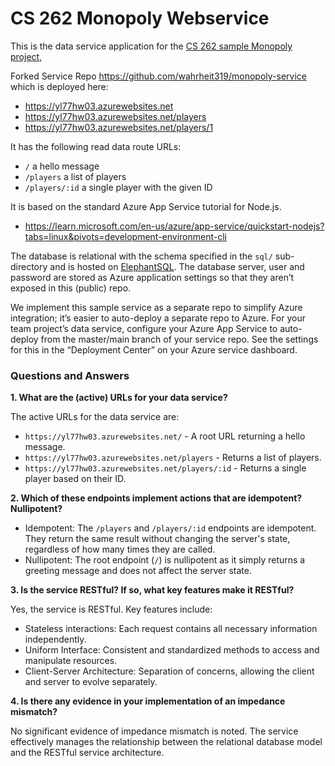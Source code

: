 # CS 262 Monopoly Webservice

This is the data service application for the 
[CS 262 sample Monopoly project](https://github.com/calvin-cs262-organization/monopoly-project),

Forked Service Repo https://github.com/wahrheit319/monopoly-service
 which is deployed here:
          
- <https://yl77hw03.azurewebsites.net>
- <https://yl77hw03.azurewebsites.net/players>
- <https://yl77hw03.azurewebsites.net/players/1>

It has the following read data route URLs:
- `/` a hello message
- `/players` a list of players
- `/players/:id` a single player with the given ID

It is based on the standard Azure App Service tutorial for Node.js.

- <https://learn.microsoft.com/en-us/azure/app-service/quickstart-nodejs?tabs=linux&pivots=development-environment-cli>  

The database is relational with the schema specified in the `sql/` sub-directory
and is hosted on [ElephantSQL](https://www.elephantsql.com/). The database server,
user and password are stored as Azure application settings so that they aren&rsquo;t 
exposed in this (public) repo.

We implement this sample service as a separate repo to simplify Azure integration;
it&rsquo;s easier to auto-deploy a separate repo to Azure. For your team project&rsquo;s 
data service, configure your Azure App Service to auto-deploy from the master/main branch 
of your service repo. See the settings for this in the &ldquo;Deployment Center&rdquo; 
on your Azure service dashboard.
 
### Questions and Answers

**1. What are the (active) URLs for your data service?**

The active URLs for the data service are:
- `https://yl77hw03.azurewebsites.net/` - A root URL returning a hello message.
- `https://yl77hw03.azurewebsites.net/players` - Returns a list of players.
- `https://yl77hw03.azurewebsites.net/players/:id` - Returns a single player based on their ID.

**2. Which of these endpoints implement actions that are idempotent? Nullipotent?**

- Idempotent: The `/players` and `/players/:id` endpoints are idempotent. They return the same result without changing the server's state, regardless of how many times they are called.
- Nullipotent: The root endpoint (`/`) is nullipotent as it simply returns a greeting message and does not affect the server state.

**3. Is the service RESTful? If so, what key features make it RESTful?**

Yes, the service is RESTful. Key features include:
- Stateless interactions: Each request contains all necessary information independently.
- Uniform Interface: Consistent and standardized methods to access and manipulate resources.
- Client-Server Architecture: Separation of concerns, allowing the client and server to evolve separately.

**4. Is there any evidence in your implementation of an impedance mismatch?**

No significant evidence of impedance mismatch is noted. The service effectively manages the relationship between the relational database model and the RESTful service architecture.
